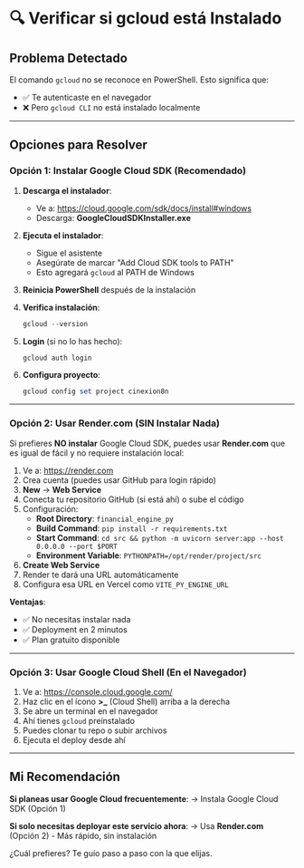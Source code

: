 # 🔍 Verificar si gcloud está Instalado

## Problema Detectado

El comando `gcloud` no se reconoce en PowerShell. Esto significa que:
- ✅ Te autenticaste en el navegador
- ❌ Pero `gcloud CLI` no está instalado localmente

---

## Opciones para Resolver

### Opción 1: Instalar Google Cloud SDK (Recomendado)

1. **Descarga el instalador**:
   - Ve a: https://cloud.google.com/sdk/docs/install#windows
   - Descarga: **GoogleCloudSDKInstaller.exe**

2. **Ejecuta el instalador**:
   - Sigue el asistente
   - Asegúrate de marcar "Add Cloud SDK tools to PATH"
   - Esto agregará `gcloud` al PATH de Windows

3. **Reinicia PowerShell** después de la instalación

4. **Verifica instalación**:
   ```powershell
   gcloud --version
   ```

5. **Login** (si no lo has hecho):
   ```powershell
   gcloud auth login
   ```

6. **Configura proyecto**:
   ```powershell
   gcloud config set project cinexion8n
   ```

---

### Opción 2: Usar Render.com (SIN Instalar Nada)

Si prefieres **NO instalar** Google Cloud SDK, puedes usar **Render.com** que es igual de fácil y no requiere instalación local:

1. Ve a: https://render.com
2. Crea cuenta (puedes usar GitHub para login rápido)
3. **New** → **Web Service**
4. Conecta tu repositorio GitHub (si está ahí) o sube el código
5. Configuración:
   - **Root Directory**: `financial_engine_py`
   - **Build Command**: `pip install -r requirements.txt`
   - **Start Command**: `cd src && python -m uvicorn server:app --host 0.0.0.0 --port $PORT`
   - **Environment Variable**: `PYTHONPATH=/opt/render/project/src`
6. **Create Web Service**
7. Render te dará una URL automáticamente
8. Configura esa URL en Vercel como `VITE_PY_ENGINE_URL`

**Ventajas**:
- ✅ No necesitas instalar nada
- ✅ Deployment en 2 minutos
- ✅ Plan gratuito disponible

---

### Opción 3: Usar Google Cloud Shell (En el Navegador)

1. Ve a: https://console.cloud.google.com/
2. Haz clic en el ícono **>_** (Cloud Shell) arriba a la derecha
3. Se abre un terminal en el navegador
4. Ahí tienes `gcloud` preinstalado
5. Puedes clonar tu repo o subir archivos
6. Ejecuta el deploy desde ahí

---

## Mi Recomendación

**Si planeas usar Google Cloud frecuentemente**: 
→ Instala Google Cloud SDK (Opción 1)

**Si solo necesitas deployar este servicio ahora**:
→ Usa **Render.com** (Opción 2) - Más rápido, sin instalación

¿Cuál prefieres? Te guío paso a paso con la que elijas.

